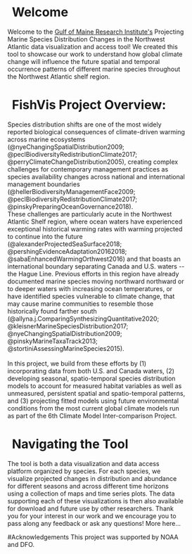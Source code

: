 
<style>
p {
  padding-left: 50px;
  padding-right: 50px;
}
h1{
  padding-left: 60px;
}
</style>

# Welcome
Welcome to the [Gulf of Maine Research Institute's](www.gmri.org) Projecting Marine Species Distribution Changes in the Northwest Atlantic data visualization and access tool! We created this tool to showcase our work to understand how global climate change will influence the future spatial and temporal occurrence patterns of different marine species throughout the Northwest Atlantic shelf region. 

# FishVis Project Overview:

Species distribution shifts are one of the most widely reported biological consequences of climate-driven warming across marine ecosystems (@nyeChangingSpatialDistribution2009; @peclBiodiversityRedistributionClimate2017; @perryClimateChangeDistribution2005), creating complex challenges for contemporary management practices as species availability changes across national and international management boundaries (@hellerBiodiversityManagementFace2009; @peclBiodiversityRedistributionClimate2017; @pinskyPreparingOceanGovernance2018). 
<br>
These challenges are particularly acute in the Northwest Atlantic Shelf region, where ocean waters have experienced exceptional historical warming rates with warming projected to continue into the future (@alexanderProjectedSeaSurface2018; @pershingEvidenceAdaptation20162018; @sabaEnhancedWarmingOrthwest2016) and that boasts an international boundary separating Canada and U.S. waters -- the Hague Line. Previous efforts in this region have already documented marine species moving northward northward or to deeper waters with increasing ocean temperatures, or have identified species vulnerable to climate change, that may cause marine communities to resemble those historically found farther south (@allyna.j.ComparingSynthesizingQuantitative2020; @kleisnerMarineSpeciesDistribution2017; @nyeChangingSpatialDistribution2009; @pinskyMarineTaxaTrack2013; @stortiniAssessingMarineSpecies2015).  
<br>
In this project, we build from these efforts by (1) incorporating data from both U.S. and Canada waters, (2) developing seasonal, spatio-temporal species distribution models to account for measured habitat variables as well as unmeasured, persistent spatial and spatio-temporal patterns, and (3) projecting fitted models using future environmental conditions from the most current global climate models run as part of the 6th Climate Model Inter-comparison Project. 

# Navigating the Tool

The tool is both a data visualization and data access platform organized by species. For each species, we visualize projected changes in distribution and abundance for different seasons and across different time horizons using a collection of maps and time series plots. The data supporting each of these visualizations is then also available for download and future use by other researchers. Thank you for your interest in our work and we encourage you to pass along any feedback or ask any questions! More here...



#Acknowledgements
This project was supported by NOAA and DFO.  

